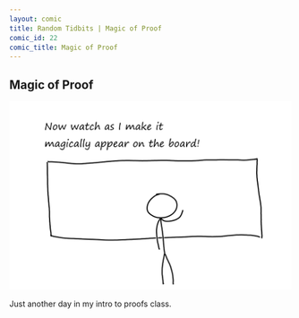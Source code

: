 ```yaml
---
layout: comic
title: Random Tidbits | Magic of Proof
comic_id: 22
comic_title: Magic of Proof
---
```


## Magic of Proof

<img id="img22" src="/assets/images/22.png">

Just another day in my intro to proofs class.
